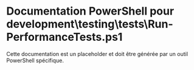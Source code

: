 # Documentation PowerShell pour development\testing\tests\Run-PerformanceTests.ps1

Cette documentation est un placeholder et doit être générée par un outil PowerShell spécifique.
